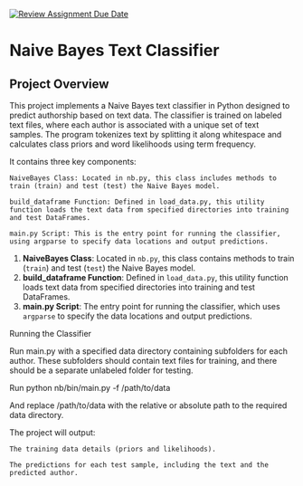 [![Review Assignment Due Date](https://classroom.github.com/assets/deadline-readme-button-22041afd0340ce965d47ae6ef1cefeee28c7c493a6346c4f15d667ab976d596c.svg)](https://classroom.github.com/a/pEbqUUJs)

# Naive Bayes Text Classifier

## Project Overview

This project implements a Naive Bayes text classifier in Python designed to predict authorship based on text data. The classifier is trained on labeled text files, where each author is associated with a unique set of text samples. The program tokenizes text by splitting it along whitespace and calculates class priors and word likelihoods using term frequency.


It contains three key components:

    NaiveBayes Class: Located in nb.py, this class includes methods to train (train) and test (test) the Naive Bayes model.
    
    build_dataframe Function: Defined in load_data.py, this utility function loads the text data from specified directories into training and test DataFrames.
    
    main.py Script: This is the entry point for running the classifier, using argparse to specify data locations and output predictions.
    
1. **NaiveBayes Class**: Located in `nb.py`, this class contains methods to train (`train`) and test (`test`) the Naive Bayes model.
2. **build_dataframe Function**: Defined in `load_data.py`, this utility function loads text data from specified directories into training and test DataFrames.
3. **main.py Script**: The entry point for running the classifier, which uses `argparse` to specify the data locations and output predictions.



Running the Classifier

Run main.py with a specified data directory containing subfolders for each author. These subfolders should contain text files for training, and there should be a separate unlabeled folder for testing.

Run python nb/bin/main.py -f /path/to/data

And replace /path/to/data with the relative or absolute path to the required data directory.

The project will output:

    The training data details (priors and likelihoods).
    
    The predictions for each test sample, including the text and the predicted author.
